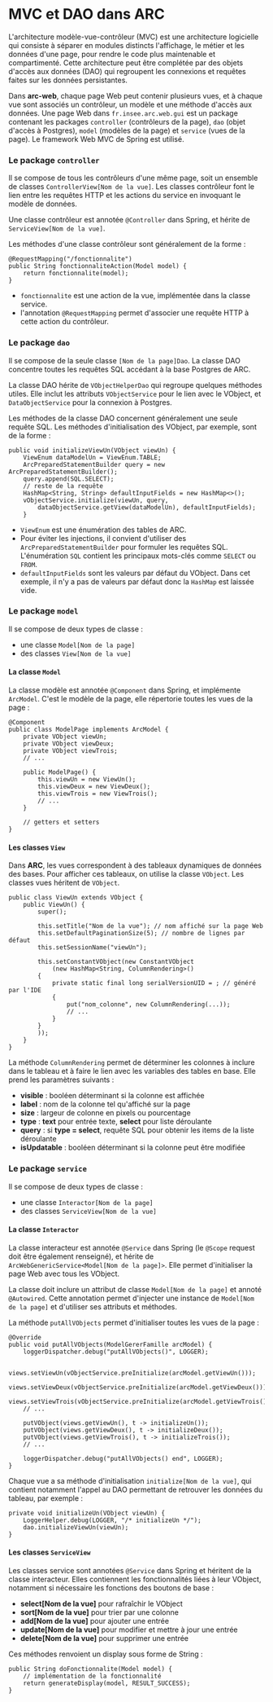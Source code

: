 # MVC et DAO dans ARC

L'architecture modèle-vue-contrôleur (MVC) est une architecture logicielle qui consiste à séparer en modules distincts l'affichage, le métier et les données d'une page, pour rendre le code plus maintenable et compartimenté. Cette architecture peut être complétée par des objets d'accès aux données (DAO) qui regroupent les connexions et requêtes faites sur les données persistantes.

Dans **arc-web**, chaque page Web peut contenir plusieurs vues, et à chaque vue sont associés un contrôleur, un modèle et une méthode d'accès aux données. Une page Web dans `fr.insee.arc.web.gui` est un package contenant les packages `controller` (contrôleurs de la page), `dao` (objet d'accès à Postgres), `model` (modèles de la page) et `service` (vues de la page). Le framework Web MVC de Spring est utilisé.

### Le package `controller`

Il se compose de tous les contrôleurs d'une même page, soit un ensemble de classes `ControllerView[Nom de la vue]`. Les classes contrôleur font le lien entre les requêtes HTTP et les actions du service en invoquant le modèle de données.

Une classe contrôleur est annotée `@Controller` dans Spring, et hérite de `ServiceView[Nom de la vue]`.

Les méthodes d'une classe contrôleur sont généralement de la forme : 
```java=
@RequestMapping("/fonctionnalite")
public String fonctionnaliteAction(Model model) {
    return fonctionnalite(model);
}
```
- `fonctionnalite` est une action de la vue, implémentée dans la classe service.
- l'annotation `@RequestMapping` permet d'associer une requête HTTP à cette action du contrôleur.

### Le package `dao`

Il se compose de la seule classe `[Nom de la page]Dao`. La classe DAO concentre toutes les requêtes SQL accédant à la base Postgres de ARC.

La classe DAO hérite de `VObjectHelperDao` qui regroupe quelques méthodes utiles. Elle inclut les attributs `VObjectService` pour le lien avec le VObject, et `DataObjectService` pour la connexion à Postgres.

Les méthodes de la classe DAO concernent généralement une seule requête SQL. Les méthodes d'initialisation des VObject, par exemple, sont de la forme : 

```java=
public void initializeViewUn(VObject viewUn) {
    ViewEnum dataModelUn = ViewEnum.TABLE;
    ArcPreparedStatementBuilder query = new ArcPreparedStatementBuilder();
    query.append(SQL.SELECT);
    // reste de la requête
    HashMap<String, String> defaultInputFields = new HashMap<>();
    vObjectService.initialize(viewUn, query,
        dataObjectService.getView(dataModelUn), defaultInputFields);
    }
```

- `ViewEnum` est une énumération des tables de ARC.
- Pour éviter les injections, il convient d'utiliser des `ArcPreparedStatementBuilder` pour formuler les requêtes SQL. L'énumération `SQL` contient les principaux mots-clés comme `SELECT` ou `FROM`.
- `defaultInputFields` sont les valeurs par défaut du VObject. Dans cet exemple, il n'y a pas de valeurs par défaut donc la `HashMap` est laissée vide.


### Le package `model`

Il se compose de deux types de classe : 
- une classe `Model[Nom de la page]`
- des classes `View[Nom de la vue]`

#### La classe `Model`

La classe modèle est annotée `@Component` dans Spring, et implémente `ArcModel`. C'est le modèle de la page, elle répertorie toutes les vues de la page : 
```java=
@Component
public class ModelPage implements ArcModel {
    private VObject viewUn;
    private VObject viewDeux;
    private VObject viewTrois;
    // ...
        
    public ModelPage() {
    	this.viewUn = new ViewUn();
    	this.viewDeux = new ViewDeux();
    	this.viewTrois = new ViewTrois();
    	// ...
    }
    
    // getters et setters
}
```

#### Les classes `View`

Dans **ARC**, les vues correspondent à des tableaux dynamiques de données des bases. Pour afficher ces tableaux, on utilise la classe `VObject`. Les classes vues héritent de `VObject`.

```java=
public class ViewUn extends VObject {
    public ViewUn() {
        super();
        
        this.setTitle("Nom de la vue"); // nom affiché sur la page Web
        this.setDefaultPaginationSize(5); // nombre de lignes par défaut
        this.setSessionName("viewUn");
		
        this.setConstantVObject(new ConstantVObject
            (new HashMap<String, ColumnRendering>()
        {
            private static final long serialVersionUID = ; // généré par l'IDE
            {
                put("nom_colonne", new ColumnRendering(...));
                // ...
            }
        }
        ));
    }
}
```

La méthode `ColumnRendering` permet de déterminer les colonnes à inclure dans le tableau et à faire le lien avec les variables des tables en base. Elle prend les paramètres suivants : 
- **visible** : booléen déterminant si la colonne est affichée
- **label** : nom de la colonne tel qu'affiché sur la page
- **size** : largeur de colonne en pixels ou pourcentage
- **type** : **text** pour entrée texte, **select** pour liste déroulante
- **query** : si **type = select**, requête SQL pour obtenir les items de la liste déroulante
- **isUpdatable** : booléen déterminant si la colonne peut être modifiée

### Le package `service`

Il se compose de deux types de classe : 
- une classe `Interactor[Nom de la page]`
- des classes `ServiceView[Nom de la vue]`

#### La classe `Interactor`

La classe interacteur est annotée `@Service` dans Spring (le `@Scope` request doit être également renseigné), et hérite de `ArcWebGenericService<Model[Nom de la page]>`. Elle permet d'initialiser la page Web avec tous les VObject.

La classe doit inclure un attribut de classe `Model[Nom de la page]` et annoté `@Autowired`. Cette annotation permet d'injecter une instance de `Model[Nom de la page]` et d'utiliser ses attributs et méthodes.

La méthode `putAllVObjects` permet d'initialiser toutes les vues de la page :

```java=
@Override
public void putAllVObjects(ModelGererFamille arcModel) {
    loggerDispatcher.debug("putAllVObjects()", LOGGER);

    views.setViewUn(vObjectService.preInitialize(arcModel.getViewUn()));
    views.setViewDeux(vObjectService.preInitialize(arcModel.getViewDeux()));
    views.setViewTrois(vObjectService.preInitialize(arcModel.getViewTrois()));
    // ...

    putVObject(views.getViewUn(), t -> initializeUn());
    putVObject(views.getViewDeux(), t -> initializeDeux());
    putVObject(views.getViewTrois(), t -> initializeTrois());
    // ...

    loggerDispatcher.debug("putAllVObjects() end", LOGGER);
}
```

Chaque vue a sa méthode d'initialisation `initialize[Nom de la vue]`, qui contient notamment l'appel au DAO permettant de retrouver les données du tableau, par exemple : 

```java=
private void initializeUn(VObject viewUn) {
    LoggerHelper.debug(LOGGER, "/* initializeUn */");
    dao.initializeViewUn(viewUn);
}
```

#### Les classes `ServiceView`

Les classes service sont annotées `@Service` dans Spring et héritent de la classe interacteur. Elles contiennent les fonctionnalités liées à leur VObject, notamment si nécessaire les fonctions des boutons de base : 
- **select[Nom de la vue]** pour rafraîchir le VObject
- **sort[Nom de la vue]** pour trier par une colonne
- **add[Nom de la vue]** pour ajouter une entrée
- **update[Nom de la vue]** pour modifier et mettre à jour une entrée
- **delete[Nom de la vue]** pour supprimer une entrée

Ces méthodes renvoient un display sous forme de String : 
```java=
public String doFonctionnalite(Model model) {
    // implémentation de la fonctionnalité
    return generateDisplay(model, RESULT_SUCCESS);
}
```

